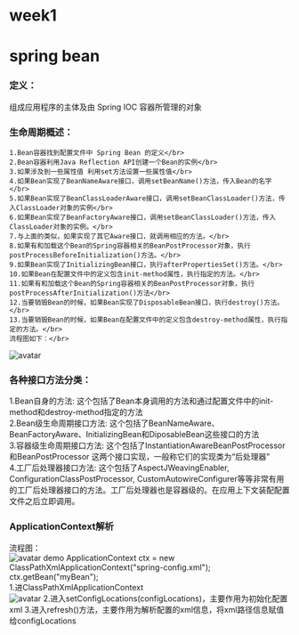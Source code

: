 # week1
# spring bean
### 定义：
  组成应用程序的主体及由 Spring IOC 容器所管理的对象</br>
  
### 生命周期概述：
    1.Bean容器找到配置文件中 Spring Bean 的定义</br>
    2.Bean容器利用Java Reflection API创建一个Bean的实例</br>
    3.如果涉及到一些属性值 利用set方法设置一些属性值</br>
    4.如果Bean实现了BeanNameAware接口，调用setBeanName()方法，传入Bean的名字</br>
    5.如果Bean实现了BeanClassLoaderAware接口，调用setBeanClassLoader()方法，传入ClassLoader对象的实例</br>
    6.如果Bean实现了BeanFactoryAware接口，调用setBeanClassLoader()方法，传入ClassLoader对象的实例。</br>
    7.与上面的类似，如果实现了其它Aware接口，就调用相应的方法。</br>
    8.如果有和加载这个Bean的Spring容器相关的BeanPostProcessor对象，执行postProcessBeforeInitialization()方法。</br>
    9.如果Bean实现了InitializingBean接口，执行afterPropertiesSet()方法。</br>
    10.如果Bean在配置文件中的定义包含init-method属性，执行指定的方法。</br>
    11.如果有和加载这个Bean的Spring容器相关的BeanPostProcessor对象，执行postProcessAfterInitialization()方法</br>
    12.当要销毁Bean的时候，如果Bean实现了DisposableBean接口，执行destroy()方法。</br>
    13.当要销毁Bean的时候，如果Bean在配置文件中的定义包含destroy-method属性，执行指定的方法。</br>
    流程图如下：</br>
   ![avatar](http://my-blog-to-use.oss-cn-beijing.aliyuncs.com/18-9-17/5496407.jpg)



    
### 各种接口方法分类：
   1.Bean自身的方法: 这个包括了Bean本身调用的方法和通过配置文件中<bean>的init-method和destroy-method指定的方法</br>
   2.Bean级生命周期接口方法: 这个包括了BeanNameAware、BeanFactoryAware、InitializingBean和DiposableBean这些接口的方法</br>
   3.容器级生命周期接口方法: 这个包括了InstantiationAwareBeanPostProcessor 和BeanPostProcessor 这两个接口实现，一般称它们的实现类为“后处理器”</br>
   4.工厂后处理器接口方法: 这个包括了AspectJWeavingEnabler, ConfigurationClassPostProcessor, CustomAutowireConfigurer等等非常有用的工厂后处理器接口的方法。工厂后处理器也是容器级的。在应用上下文装配配置文件之后立即调用。


### ApplicationContext解析
  流程图：</br>
  ![avatar](https://img-blog.csdn.net/20180627134444238?watermark/2/text/aHR0cHM6Ly9ibG9nLmNzZG4ubmV0L3UwMTAyMDkyMTc=/font/5a6L5L2T/fontsize/400/fill/I0JBQkFCMA==/dissolve/70)
  demo
  ApplicationContext ctx = new ClassPathXmlApplicationContext("spring-config.xml");</br>
  ctx.getBean("myBean");</br>
  1.进ClassPathXmlApplicationContext</br>
     ![avatar](C:\Users\HCAO25\Desktop\ClassPathXmlApplicationContext.png)
  2.进入setConfigLocations(configLocations)，主要作用为初始化配置xml
  3.进入refresh()方法，主要作用为解析配置的xml信息，将xml路径信息赋值给configLocations

